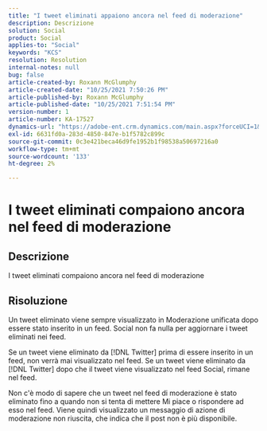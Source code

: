 ```yaml
---
title: "I tweet eliminati appaiono ancora nel feed di moderazione"
description: Descrizione
solution: Social
product: Social
applies-to: "Social"
keywords: "KCS"
resolution: Resolution
internal-notes: null
bug: false
article-created-by: Roxann McGlumphy
article-created-date: "10/25/2021 7:50:26 PM"
article-published-by: Roxann McGlumphy
article-published-date: "10/25/2021 7:51:54 PM"
version-number: 1
article-number: KA-17527
dynamics-url: "https://adobe-ent.crm.dynamics.com/main.aspx?forceUCI=1&pagetype=entityrecord&etn=knowledgearticle&id=4d279fc8-cc35-ec11-b6e6-000d3a3485ea"
exl-id: 6631fd0a-283d-4850-847e-b1f5782c899c
source-git-commit: 0c3e421beca46d9fe1952b1f98538a50697216a0
workflow-type: tm+mt
source-wordcount: '133'
ht-degree: 2%

---
```


# I tweet eliminati compaiono ancora nel feed di moderazione

## Descrizione

I tweet eliminati compaiono ancora nel feed di moderazione

## Risoluzione


Un tweet eliminato viene sempre visualizzato in Moderazione unificata dopo essere stato inserito in un feed. Social non fa nulla per aggiornare i tweet eliminati nei feed.

Se un tweet viene eliminato da [!DNL Twitter] prima di essere inserito in un feed, non verrà mai visualizzato nel feed. Se un tweet viene eliminato da [!DNL Twitter] dopo che il tweet viene visualizzato nel feed Social, rimane nel feed.

Non c&#39;è modo di sapere che un tweet nel feed di moderazione è stato eliminato fino a quando non si tenta di mettere Mi piace o rispondere ad esso nel feed. Viene quindi visualizzato un messaggio di azione di moderazione non riuscita, che indica che il post non è più disponibile.
